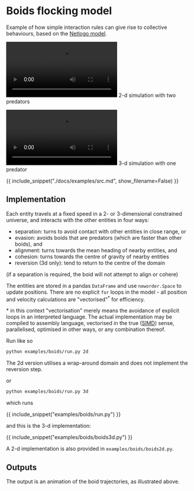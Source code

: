 # Boids flocking model

Example of how simple interaction rules can give rise to collective behaviours, based on the [Netlogo model](https://ccl.northwestern.edu/netlogo/models/Flocking).

![type:video](./img/boids2d.webm)
2-d simulation with two predators

![type:video](./img/boids3d.webm)
3-d simulation with one predator

{{ include_snippet("./docs/examples/src.md", show_filename=False) }}

## Implementation

Each entity travels at a fixed speed in a 2- or 3-dimensional constrained universe, and interacts with the other entities in four ways:

- separation: turns to avoid contact with other entities in close range, or
- evasion: avoids boids that are predators (which are faster than other boids), and
- alignment: turns towards the mean heading of nearby entities, and
- cohesion: turns towards the centre of gravity of nearby entities
- reversion (3d only): tend to return to the centre of the domain

(if a separation is required, the boid will not attempt to align or cohere)

The entities are stored in a pandas `DataFrame` and use `neworder.Space` to update positions. There are no explicit `for` loops in the model - all position and velocity calculations are "vectorised"<sup>&ast;</sup> for efficiency.

&ast; in this context "vectorisation" merely means the avoidance of explicit loops in an interpreted language. The actual implementation may be compiled to assembly language, vectorised in the true ([SIMD](https://en.wikipedia.org/wiki/SIMD)) sense, parallelised, optimised in other ways, or any combination thereof.

Run like so

```sh
python examples/boids/run.py 2d
```

The 2d version utilises a wrap-around domain and does not implement the reversion step.

or

```sh
python examples/boids/run.py 3d
```

which runs

{{ include_snippet("examples/boids/run.py") }}

and this is the 3-d implementation:

{{ include_snippet("examples/boids/boids3d.py") }}

A 2-d implementation is also provided in `examples/boids/boids2d.py`.

## Outputs

The output is an animation of the boid trajectories, as illustrated above.